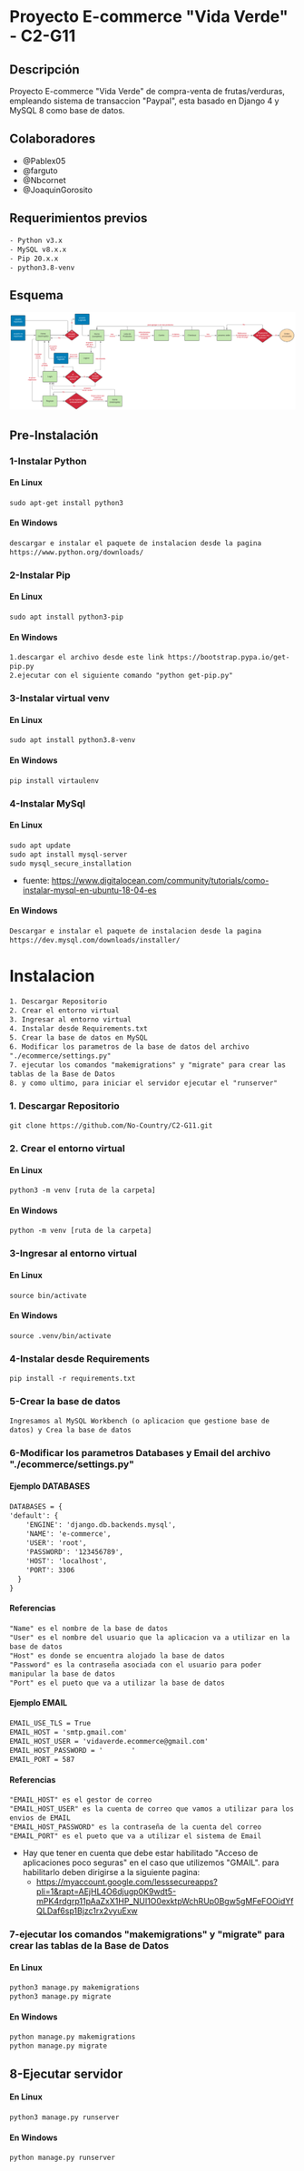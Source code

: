 # Proyecto E-commerce "Vida Verde" - C2-G11

## Descripción
Proyecto E-commerce "Vida Verde" de compra-venta de frutas/verduras, empleando sistema de transaccion "Paypal", esta basado en Django 4 y MySQL 8 como base de datos.

## Colaboradores
- @Pablex05
- @farguto
- @Nbcornet
- @JoaquinGorosito
## Requerimientos previos
	- Python v3.x
	- MySQL v8.x.x
	- Pip 20.x.x
	- python3.8-venv
## Esquema
![diagrama](docs/e-commerce.png)
## Pre-Instalación
### 1-Instalar Python
#### En Linux
    sudo apt-get install python3
#### En Windows
    descargar e instalar el paquete de instalacion desde la pagina https://www.python.org/downloads/
### 2-Instalar Pip
#### En Linux
    sudo apt install python3-pip
#### En Windows 
    1.descargar el archivo desde este link https://bootstrap.pypa.io/get-pip.py
    2.ejecutar con el siguiente comando "python get-pip.py"
### 3-Instalar virtual venv
#### En Linux
    sudo apt install python3.8-venv
#### En Windows
    pip install virtaulenv
### 4-Instalar MySql
#### En Linux
    sudo apt update
    sudo apt install mysql-server
    sudo mysql_secure_installation
  - fuente: https://www.digitalocean.com/community/tutorials/como-instalar-mysql-en-ubuntu-18-04-es
#### En Windows
    Descargar e instalar el paquete de instalacion desde la pagina https://dev.mysql.com/downloads/installer/

# Instalacion
	1. Descargar Repositorio
	2. Crear el entorno virtual
	3. Ingresar al entorno virtual
	4. Instalar desde Requirements.txt
	5. Crear la base de datos en MySQL 
	6. Modificar los parametros de la base de datos del archivo "./ecommerce/settings.py"
	7. ejecutar los comandos "makemigrations" y "migrate" para crear las tablas de la Base de Datos
	8. y como ultimo, para iniciar el servidor ejecutar el "runserver"

### 1. Descargar Repositorio
    git clone https://github.com/No-Country/C2-G11.git
### 2. Crear el entorno virtual
#### En Linux
    python3 -m venv [ruta de la carpeta]
#### En Windows
    python -m venv [ruta de la carpeta]
### 3-Ingresar al entorno virtual
#### En Linux
    source bin/activate
#### En Windows 
    source .venv/bin/activate
### 4-Instalar desde Requirements
    pip install -r requirements.txt
### 5-Crear la base de datos
    Ingresamos al MySQL Workbench (o aplicacion que gestione base de datos) y Crea la base de datos
### 6-Modificar los parametros Databases y Email del archivo "./ecommerce/settings.py"
#### Ejemplo DATABASES
    DATABASES = {
    'default': {
        'ENGINE': 'django.db.backends.mysql',
        'NAME': 'e-commerce',
        'USER': 'root',
        'PASSWORD': '123456789',
        'HOST': 'localhost',
        'PORT': 3306
      }
    }
#### Referencias
    "Name" es el nombre de la base de datos
    "User" es el nombre del usuario que la aplicacion va a utilizar en la base de datos
    "Host" es donde se encuentra alojado la base de datos
    "Password" es la contraseña asociada con el usuario para poder manipular la base de datos
    "Port" es el pueto que va a utilizar la base de datos
    
#### Ejemplo EMAIL
    EMAIL_USE_TLS = True
    EMAIL_HOST = 'smtp.gmail.com'
    EMAIL_HOST_USER = 'vidaverde.ecommerce@gmail.com'
    EMAIL_HOST_PASSWORD = '       '
    EMAIL_PORT = 587
#### Referencias
    "EMAIL_HOST" es el gestor de correo
    "EMAIL_HOST_USER" es la cuenta de correo que vamos a utilizar para los envios de EMAIL
    "EMAIL_HOST_PASSWORD" es la contraseña de la cuenta del correo
    "EMAIL_PORT" es el pueto que va a utilizar el sistema de Email
    
- Hay que tener en cuenta que debe estar habilitado "Acceso de aplicaciones poco seguras" en el caso que utilizemos "GMAIL". para habilitarlo deben dirigirse a la siguiente pagina:
    - https://myaccount.google.com/lesssecureapps?pli=1&rapt=AEjHL4O6djugp0K9wdt5-mPK4rdgrp11pAaZxX1HP_NUI1O0exktpWchRUp0Bgw5gMFeFOOidYfQLDaf6sp1Bjzc1rx2vyuExw

### 7-ejecutar los comandos "makemigrations" y "migrate" para crear las tablas de la Base de Datos
#### En Linux
    python3 manage.py makemigrations
    python3 manage.py migrate
#### En Windows
    python manage.py makemigrations
    python manage.py migrate
## 8-Ejecutar servidor
#### En Linux
    python3 manage.py runserver
#### En Windows
    python manage.py runserver
